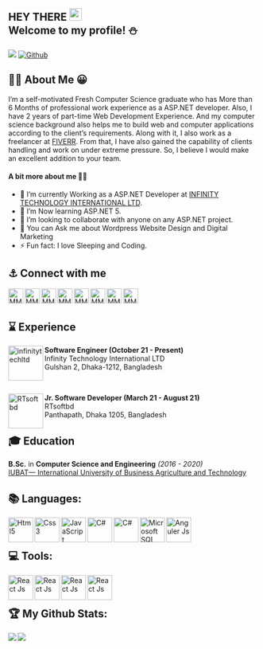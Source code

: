 ## HEY THERE <img src="https://media.giphy.com/media/hvRJCLFzcasrR4ia7z/giphy.gif" width="25px"> <br /> Welcome to my profile! :snowman:
![](https://visitor-badge.laobi.icu/badge?page_id=mmr1998.mmr1998) [![Github](https://img.shields.io/github/followers/mmr1998?label=Followers&logo=Github)](https://github.com/mmr1998)

## :walking_man: About Me 😀
I’m a self-motivated Fresh Computer Science graduate who has More than 6 Months of professional work experience as a ASP.NET developer. Also, I have 2 years of part-time Web Development Experience. And my computer science background also helps me to build web and computer applications according to the client’s requirements. Along with it, I also work as a freelancer at [FIVERR](https://www.fiverr.com/mmr1998). From that, I have also gained the capability of clients handling and work on under extreme pressure. So, I believe I would make an excellent addition to your team. 
#### A bit more about me :bowing_man:
- 🔭 I’m currently Working as a ASP.NET Developer at [INFINITY TECHNOLOGY INTERNATIONAL LTD](http://infinitytechltd.com/).
- 🌱 I’m Now learning ASP.NET 5.
- 👯 I’m looking to collaborate with anyone on any ASP.NET project.
- 💬 You can Ask me about Wordpress Website Design and Digital Marketing
- ⚡ Fun fact: I love Sleeping and Coding.

## :anchor: Connect with me 

<a href="https://www.fiverr.com/mmr1998">
  <img align="left" alt="MMR1998 | Fiverr" width="30px" height="30px" src="https://assetsv2.fiverrcdn.com/assets/favicon-32x32-23d4a3fd56a87eaf5a93ddf35a220811.png" />
</a>

<a href="https://www.facebook.com/mmr1998/">
  <img align="left" alt="MMR1998 | Facebook" width="30px" height="30px" src="https://static.xx.fbcdn.net/rsrc.php/yD/r/d4ZIVX-5C-b.ico?_nc_eui2=AeH1qfeUXq71Kcd2cYYKDlR4aBWfmC2eGbdoFZ-YLZ4ZtwV8I4owzq243JobxfQKWv8RJrKAYOMysgK_dQLocZ3D" />
</a>
<a href="https://twitter.com/MR_MMR1998">
  <img align="left" alt="MMR1998 | Twitter" width="30px" height="30px" src="https://raw.githubusercontent.com/peterthehan/peterthehan/master/assets/twitter.svg" />
</a>
<a href="https://www.linkedin.com/in/mmr1998/">
  <img align="left" alt="MMR1998 | LinkedIn" width="30px" height="30px" src="https://raw.githubusercontent.com/peterthehan/peterthehan/master/assets/linkedin.svg" />
</a>
<a href="https://join.skype.com/invite/UnKGK2JvPByc">
  <img align="left" alt="MMR1998 | Skype" width="30px" height="30px" src="https://cdn.freebiesupply.com/logos/large/2x/skype-3-logo-png-transparent.png" />
</a>
<a href="https://wa.me/01954947465">
  <img align="left" alt="MMR1998 | What's app" width="30px" height="30px" src="https://logodownload.org/wp-content/uploads/2015/04/whatsapp-logo-1.png" />
</a>
<a href="https://telegram.me/mmr1998">
  <img align="left" alt="MMR1998 | Telegram" width="30px" height="30px" src="https://www.freepnglogos.com/uploads/telegram-logo-png-0.png" />
</a>
<a href="mailto:mr.mmr1998@gmail.com">
  <img align="left" alt="MMR1998 | Gmail" width="30px" height="30px" src="https://ssl.gstatic.com/ui/v1/icons/mail/rfr/gmail.ico" />
</a>
<br />

<br />

## :hourglass: Experience

<p>
<img align="left" alt="infinitytechltd" width="70px"  src="https://infinitytechltd.com/wp-content/uploads/2020/07/cropped-WhatsApp-Image-2022-01-25-at-2.00.39-PM.jpeg" />
<Span><b>Software Engineer (October 21 - Present)</b></span><br />
<Span>Infinity Technology International LTD</span><br />
<Span>Gulshan 2, Dhaka-1212, Bangladesh</span>
</p>
<br />
<p>
<img align="left" alt="RTsoftbd" width="70px"  height="70px"  src="https://scontent.fdac24-1.fna.fbcdn.net/v/t1.18169-9/16830948_1322727401145623_3520667893070983216_n.jpg?_nc_cat=107&ccb=1-7&_nc_sid=09cbfe&_nc_eui2=AeHcbHVGCC0kl6GVHT37cu6jFb0u7kgHglsVvS7uSAeCW86B3HmjRrpvmjkJwHgvsQFBTYi9JXDdgI_nE_W1-jZu&_nc_ohc=NXpHBZ3oUz0AX8SCHOz&_nc_ht=scontent.fdac24-1.fna&oh=00_AT9rdvqKifY6_D_hJsxS7eU2jTi9kIYs4YO75BQtZUYtxQ&oe=6308C61F" />
<Span><b>Jr. Software Developer (March 21 - August 21)</b></span><br />
<Span>RTsoftbd</span><br />
<Span>Panthapath, Dhaka 1205, Bangladesh</span>
</p>



## 🎓 Education 

<b>B.Sc.</b> in <b>Computer Science and Engineering</b> <i>(2016 - 2020)</i><br />
[IUBAT— International University of Business Agriculture and Technology](https://iubat.edu/)



## :books: Languages:
<a href="#">
  <img align="left" alt="Html5" width="50px" height="50px" src="https://cdn.pixabay.com/photo/2017/08/05/11/16/logo-2582748_640.png" title="Html5" />
</a>
<a href="#">
  <img align="left" alt="Css3" width="50px" height="50px" src="https://cdn.pixabay.com/photo/2017/08/05/11/16/logo-2582747_1280.png" title="Css3" />
</a>
<a href="#">
  <img align="left" alt="JavaScript" width="50px" height="50px" src="https://png.pngitem.com/pimgs/s/524-5249023_js-javascript-logo-hd-png-download.png" title="JavaScript" />
</a>
<a href="#">
  <img align="left" alt="C#" width="50px" height="50px" src="https://cdn.imgbin.com/19/5/9/imgbin-c-programming-language-logo-microsoft-visual-studio-net-framework-javascript-icon-x2vvzpHKBmQaYkXV2vQ67GPY7.jpg" title="C#" />
</a>
<a href="#">
  <img align="left" alt="C#" width="50px" height="50px" src="https://forge.autodesk.com/sites/default/files/2019-04/1200px-.net_core_logo.svg.png" title="ASP.NET Core" />
</a>
<a href="#">
  <img align="left" alt="Microsoft SQL Server" width="50px" height="50px" src="https://kontext.tech/api/flex/medias/obj-1713" title="Microsoft SQL Server" />
</a>
<a href="#">
  <img align="left" alt="Anguler Js" width="50px" height="50px" src="https://cdn.freebiesupply.com/logos/large/2x/angular-icon-1-logo-png-transparent.png" title="Anguler Js" />
</a>


<br />

<br />


## :computer: Tools:

<a href="#">
  <img align="left" alt="React Js" width="50px" height="50px" src="https://cdn-icons-png.flaticon.com/512/906/906324.png" title="Visual Studio" />
</a>
<a href="#">
  <img align="left" alt="React Js" width="50px" height="50px" src="https://www.kindpng.com/picc/m/21-215460_microsoft-sql-server-logo-png-microsoft-sql-server.png" title="Microsoft SQL Server" />
</a>
<a href="#">
  <img align="left" alt="React Js" width="50px" height="50px" src="https://www.freelogovectors.net/wp-content/uploads/2021/09/adobe-photoshop-logo-freelogovectors.net_.png" title="Adobe Photoshop" />
</a>
<a href="#">
  <img align="left" alt="React Js" width="50px" height="50px" src="https://upload.wikimedia.org/wikipedia/commons/thumb/0/0c/Microsoft_Office_logo_%282013%E2%80%932019%29.svg/202px-Microsoft_Office_logo_%282013%E2%80%932019%29.svg.png" title="Microsoft Office" />
</a>

<br />


<br />

## :trophy: My Github Stats:

<div>
<a href="https://github-readme-stats.vercel.app/api?username=mmr1998&theme=tokyonight">
  <img  align="left" src="https://github-readme-stats.vercel.app/api?username=mmr1998&count_private=true&show_icons=true&theme=tokyonight" />
</a>
<a href="https://github-readme-stats.vercel.app/api/top-langs/?username=mmr1998&hide=php&theme=tokyonight">
  <img align="left" src="https://github-readme-stats.vercel.app/api/top-langs/?username=mmr1998&hide=php&theme=tokyonight" />
</a>
</div>





